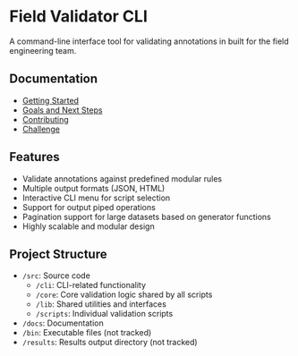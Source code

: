 # Field Validator CLI

A command-line interface tool for validating annotations in built for the field engineering team.

## Documentation

- [Getting Started](./docs/GETTING_STARTED.md)
- [Goals and Next Steps](./docs/goals-and-next-steps.md)
- [Contributing](./docs/CONTRIBUTING.md)
- [Challenge](./docs/CHALLENGE.md)

## Features

- Validate annotations against predefined modular rules
- Multiple output formats (JSON, HTML)
- Interactive CLI menu for script selection
- Support for output piped operations
- Pagination support for large datasets based on generator functions
- Highly scalable and modular design

## Project Structure

- `/src`: Source code
  - `/cli`: CLI-related functionality
  - `/core`: Core validation logic shared by all scripts
  - `/lib`: Shared utilities and interfaces
  - `/scripts`: Individual validation scripts
- `/docs`: Documentation
- `/bin`: Executable files (not tracked)
- `/results`: Results output directory (not tracked)
